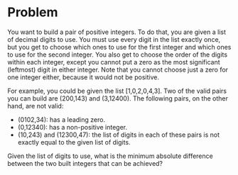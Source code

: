 # Problem

You want to build a pair of positive integers. To do that, you are given a list of decimal digits to use. You must use every digit in the list exactly once, but you get to choose which ones to use for the first integer and which ones to use for the second integer. You also get to choose the order of the digits within each integer, except you cannot put a zero as the most significant (leftmost) digit in either integer. Note that you cannot choose just a zero for one integer either, because it would not be positive.

For example, you could be given the list [1,0,2,0,4,3]. Two of the valid pairs you can build are (200,143) and (3,12400). The following pairs, on the other hand, are not valid:

- (0102,34): has a leading zero.
- (0,12340): has a non-positive integer.
- (10,243) and (12300,47): the list of digits in each of these pairs is not exactly equal to the given list of digits.

Given the list of digits to use, what is the minimum absolute difference between the two built integers that can be achieved?
